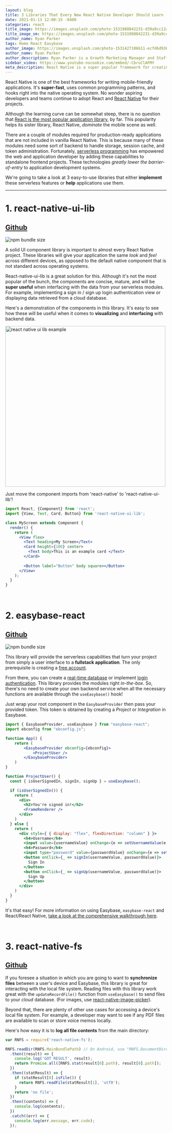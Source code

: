 ```yaml
---
layout: blog
title: 3 Libraries That Every New React Native Developer Should Learn
date: 2021-01-13 12:00:15 -0400
categories: react
title_image: https://images.unsplash.com/photo-1531988042231-d39a9cc12a9a?ixid=MXwxMjA3fDB8MHxwaG90by1wYWdlfHx8fGVufDB8fHw%3D&ixlib=rb-1.2.1&auto=format&fit=crop&w=1080&q=80
title_image_sm: https://images.unsplash.com/photo-1531988042231-d39a9cc12a9a?ixid=MXwxMjA3fDB8MHxwaG90by1wYWdlfHx8fGVufDB8fHw%3D&ixlib=rb-1.2.1&auto=format&fit=crop&w=90&q=80
author_name: Ryan Parker
tags: Home React Easybase
author_image: https://images.unsplash.com/photo-1531427186611-ecfd6d936c79?ixlib=rb-1.2.1&q=80&fm=jpg&cs=tinysrgb&w=600&h=600&ixid=eyJhcHBfaWQiOjF9&fit=crop&crop=focalpoint&fp-x=0.51&fp-y=.375&fp-z=1.85
author_name: Ryan Parker
author_description: Ryan Parker is a Growth Marketing Manager and Staff Writer for Easybase. He has previously written and contributed to various tech-related publications.
sidebar_video: https://www.youtube-nocookie.com/embed/-CbruClAFMY
meta_description: React Native is a super popular framework for creating cross-platform applications. Let's take a look at 3 great libraries that are essential for your next project!
---
```


React Native is one of the best frameworks for writing mobile-friendly applications. It's **super-fast**, uses common programming patterns, and hooks right into the native operating system. No wonder aspiring developers and teams continue to adopt React and [React Native](/react/2020/09/20/The-Best-Way-To-Add-A-Database-To-Your-React-React-Native-Apps/) for their projects.

Although the learning curve can be somewhat steep, there is no question that [React is the most popular application library](https://trends.google.com/trends/explore?cat=31&q=Vue.js,React,Angular), by far. This popularity helps its sister library, React Native, *dominate* the mobile scene as well.

There are a couple of modules required for production-ready applications that are not included in vanilla React Native. This is because many of these modules need some sort of backend to handle storage, session cache, and token administration. Fortunately, [serverless programming](/about/2021/01/30/What-Is-a-Serverless-Application/) has empowered the web and application developer by adding these capabilities to standalone frontend projects. These technologies *greatly lower the barrier-of-entry* to application development systems.

We're going to take a look at 3 easy-to-use libraries that either **implement** these serverless features or **help** applications use them.

<hr />

# 1. **react-native-ui-lib**

## [Github](https://github.com/wix/react-native-ui-lib)
![npm bundle size](https://img.shields.io/bundlephobia/min/react-native-ui-lib)

A solid UI component library is important to almost every React Native project. These libraries will give your application the same *look* and *feel* across different devices, as opposed to the default native component that is not standard across operating systems.

React-native-ui-lib is a great solution for this. Although it's not the most popular of the bunch, the components are concise, mature, and will be **super useful** when interfacing with the data from your serverless modules. For example, implementing a sign in / sign up login authentication view or displaying data retrieved from a cloud database.

Here's a demonstration of the components in this library. It's easy to see how these will be useful when it comes to **visualizing** and **interfacing** with backend data.

<img src="https://wix.github.io/react-native-ui-lib/static/accessibility-1cc0827012a0abcc8db0447d3fd7ed7f.gif" alt="react native ui lib example" class="custom-lightbox" data-jslghtbx height="500" />

<br />

Just move the component imports from 'react-native' to 'react-native-ui-lib'!

```jsx
import React, {Component} from 'react';
import {View, Text, Card, Button} from 'react-native-ui-lib';

class MyScreen extends Component {
  render() {
    return (
      <View flex>
        <Text heading>My Screen</Text>
        <Card height={100} center>
          <Text body>This is an example card </Text>
        </Card>
        
        <Button label="Button" body square></Button>
      </View>
    );
  }
}
```

<br />

# 2. **easybase-react**

## [Github](https://github.com/easybase/easybase-react)
![npm bundle size](https://img.shields.io/bundlephobia/min/easybase-react)

This library will provide the serverless capabilities that turn your project from simply a user interface to a **fullstack application**. The only prerequisite is creating a [free account](https://app.easybase.io/?view=signup).

From there, you can create a [real-time database](/react/2020/09/20/The-Best-Way-To-Add-A-Database-To-Your-React-React-Native-Apps/) or implement [login authentication](/react/2020/11/25/The-Easiest-Way-To-Add-User-Authentication-To-Your-React-Project/). This library provides the modules right *in-the-box*. So, there's no need to create your own backend service when all the necessary functions are available through the `useEasybase()` hook!

Just wrap your root component in the `EasybaseProvider` then pass your provided token. This token is obtained by creating a *Project* or *Integration* in Easybase.

```jsx
import { EasybaseProvider, useEasybase } from "easybase-react";   
import ebconfig from "ebconfig.js";    

function App() {
    return (
        <EasybaseProvider ebconfig={ebconfig}>
            <ProjectUser />
        </EasybaseProvider>
    )
}

function ProjectUser() {
  const { isUserSignedIn, signIn, signUp } = useEasybase();

  if (isUserSignedIn()) {
    return (
      <div>
        <h2>You're signed in!</h2>
        <FrameRenderer />
      </div>
    )
  } else {
    return (
      <div style={ { display: "flex", flexDirection: "column" } }>
        <h4>Username</h4>
        <input value={usernameValue} onChange={e => setUsernameValue(e.target.value)} />
        <h4>Password</h4>
        <input type="password" value={passwordValue} onChange={e => setPasswordValue(e.target.value)} />
        <button onClick={_ => signIn(usernameValue, passwordValue)}>
          Sign In
        </button>
        <button onClick={_ => signUp(usernameValue, passwordValue)}>
          Sign Up
        </button>
      </div>
    )
  }
}
```

It's that easy! For more information on using Easybase, `easybase-react` and React/React Native, [take a look at the comprehensive walkthrough here](/react/).

<br />

# 3. **react-native-fs**

## [Github](https://github.com/itinance/react-native-fs)

If you foresee a situation in which you are going to want to **synchronize files** between a user's device and Easybase, this library is great for interacting with the local file system. Reading files with this library work great with the `updateRecordFile()` function from `useEasybase()` to send files to your *cloud* database. (For images, use [react-native-image-picker](https://github.com/react-native-image-picker/react-native-image-picker)).


Beyond that, there are plenty of other use cases for accessing a device's local file system. For example, a developer may want to see if any PDF files are available to scan or store voice memos locally.

Here's how easy it is to **log all file contents** from the main directory:

```jsx
var RNFS = require('react-native-fs');

RNFS.readDir(RNFS.MainBundlePath) // On Android, use "RNFS.DocumentDirectoryPath" (MainBundlePath is not defined)
  .then((result) => {
    console.log('GOT RESULT', result);
    return Promise.all([RNFS.stat(result[0].path), result[0].path]);
  })
  .then((statResult) => {
    if (statResult[0].isFile()) {
      return RNFS.readFile(statResult[1], 'utf8');
    }
    return 'no file';
  })
  .then((contents) => {
    console.log(contents);
  })
  .catch((err) => {
    console.log(err.message, err.code);
  });
```
